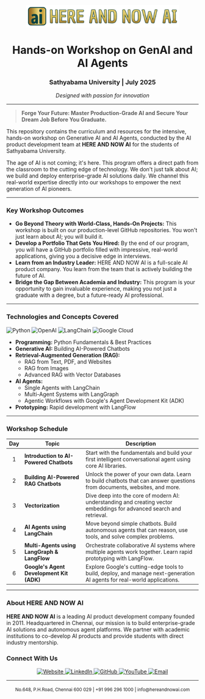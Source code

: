 
<p align="center">
  <a href="https://hereandnowai.com" target="_blank">
    <img src="https://raw.githubusercontent.com/hereandnowai/images/refs/heads/main/logos/logo-of-here-and-now-ai.png" alt="HERE AND NOW AI Logo" width="400"/>
  </a>
</p>

<h1 align="center">Hands-on Workshop on GenAI and AI Agents</h1>
<h3 align="center">Sathyabama University | July 2025</h3>
<p align="center">
  <em>Designed with passion for innovation</em>
</p>

---

> **Forge Your Future: Master Production-Grade AI and Secure Your Dream Job Before You Graduate.**

This repository contains the curriculum and resources for the intensive, hands-on workshop on Generative AI and AI Agents, conducted by the AI product development team at **HERE AND NOW AI** for the students of Sathyabama University.

The age of AI is not coming; it's here. This program offers a direct path from the classroom to the cutting edge of technology. We don't just talk about AI; we build and deploy enterprise-grade AI solutions daily. We channel this real-world expertise directly into our workshops to empower the next generation of AI pioneers.

---

### Key Workshop Outcomes

*   **Go Beyond Theory with World-Class, Hands-On Projects:** This workshop is built on our production-level GitHub repositories. You won't just learn about AI; you will build it.
*   **Develop a Portfolio That Gets You Hired:** By the end of our program, you will have a GitHub portfolio filled with impressive, real-world applications, giving you a decisive edge in interviews.
*   **Learn from an Industry Leader:** HERE AND NOW AI is a full-scale AI product company. You learn from the team that is actively building the future of AI.
*   **Bridge the Gap Between Academia and Industry:** This program is your opportunity to gain invaluable experience, making you not just a graduate with a degree, but a future-ready AI professional.

---

### Technologies and Concepts Covered

![Python](https://img.shields.io/badge/Python-3776AB?style=for-the-badge&logo=python&logoColor=white)
![OpenAI](https://img.shields.io/badge/OpenAI-412991?style=for-the-badge&logo=openai&logoColor=white)
![LangChain](https://img.shields.io/badge/LangChain-004040?style=for-the-badge)
![Google Cloud](https://img.shields.io/badge/Google_Cloud-4285F4?style=for-the-badge&logo=google-cloud&logoColor=white)

-   **Programming:** Python Fundamentals & Best Practices
-   **Generative AI:** Building AI-Powered Chatbots
-   **Retrieval-Augmented Generation (RAG):**
    -   RAG from Text, PDF, and Websites
    -   RAG from Images
    -   Advanced RAG with Vector Databases
-   **AI Agents:**
    -   Single Agents with LangChain
    -   Multi-Agent Systems with LangGraph
    -   Agentic Workflows with Google's Agent Development Kit (ADK)
-   **Prototyping:** Rapid development with LangFlow

---

### Workshop Schedule

| Day | Topic                                                                                | Description                                                                                                                              |
|:---:|--------------------------------------------------------------------------------------|------------------------------------------------------------------------------------------------------------------------------------------|
| 1   | **Introduction to AI-Powered Chatbots**                                              | Start with the fundamentals and build your first intelligent conversational agent using core AI libraries.                                 |
| 2   | **Building AI-Powered RAG Chatbots**                                                 | Unlock the power of your own data. Learn to build chatbots that can answer questions from documents, websites, and more.                 |
| 3   | **Vectorization**                                                                    | Dive deep into the core of modern AI: understanding and creating vector embeddings for advanced search and retrieval.                  |
| 4   | **AI Agents using LangChain**                                                        | Move beyond simple chatbots. Build autonomous agents that can reason, use tools, and solve complex problems.                             |
| 5   | **Multi-Agents using LangGraph & LangFlow**                                          | Orchestrate collaborative AI systems where multiple agents work together. Learn rapid prototyping with LangFlow.                         |
| 6   | **Google's Agent Development Kit (ADK)**                                             | Explore Google's cutting-edge tools to build, deploy, and manage next-generation AI agents for real-world applications.                |

---

### About HERE AND NOW AI

**HERE AND NOW AI** is a leading AI product development company founded in 2011. Headquartered in Chennai, our mission is to build enterprise-grade AI solutions and autonomous agent platforms. We partner with academic institutions to co-develop AI products and provide students with direct industry mentorship.

### Connect With Us

<p align="center">
  <a href="https://hereandnowai.com" target="_blank">
    <img src="https://img.shields.io/badge/Website-FFDF00?style=for-the-badge&logo=google-chrome&logoColor=black" alt="Website"/>
  </a>
  <a href="https://www.linkedin.com/company/hereandnowai/" target="_blank">
    <img src="https://img.shields.io/badge/LinkedIn-0077B5?style=for-the-badge&logo=linkedin&logoColor=white" alt="LinkedIn"/>
  </a>
  <a href="https://github.com/hereandnowai" target="_blank">
    <img src="https://img.shields.io/badge/GitHub-181717?style=for-the-badge&logo=github&logoColor=white" alt="GitHub"/>
  </a>
  <a href="https://youtube.com/@hereandnow_ai" target="_blank">
    <img src="https://img.shields.io/badge/YouTube-FF0000?style=for-the-badge&logo=youtube&logoColor=white" alt="YouTube"/>
  </a>
  <a href="mailto:info@hereandnowai.com">
    <img src="https://img.shields.io/badge/Email-004040?style=for-the-badge&logo=gmail&logoColor=white" alt="Email"/>
  </a>
</p>

---
<p align="center">
  <small>No.648, P.H.Road, Chennai 600 029 | +91 996 296 1000 | info@hereandnowai.com</small>
</p>
